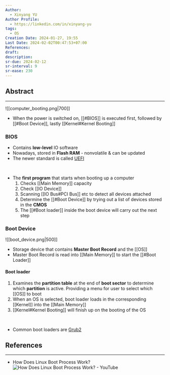 ```yaml
---
Author:
  - Xinyang YU
Author Profile:
  - https://linkedin.com/in/xinyang-yu
tags:
  - OS
Creation Date: 2024-01-27, 19:55
Last Date: 2024-02-02T00:47:53+07:00
References: 
draft: 
description: 
sr-due: 2024-02-12
sr-interval: 9
sr-ease: 230
---
```

## Abstract
---
![[computer_booting.png|700]]
- When the power is switched on, [[#BIOS]] is executed first, followed by [[#Boot Device]], lastly [[Kernel#Kernel Booting]]


### BIOS
- Contains **low-level** IO software
- Nowadays, stored in **Flash RAM** - nonvolatile & can be updated
- The newer standard is called [UEFI](https://www.freecodecamp.org/news/uefi-vs-bios/)
</br>

- The **first program** that starts when booting up a computer
	1. Checks [[Main Memory]] capacity
	2. Check [[IO Device]]
	3. Scanning [[IO Bus#PCI Bus]] etc to detect all devices attached
	4. Determine the [[#Boot Device]] by trying out a list of devices stored in the **CMOS**
	5. The [[#Boot loader]] inside the boot device will carry out the next step


### Boot Device
![[boot_device.png|500]]
- Storage device that contains **Master Boot Record** and the [[OS]]
- Master Boot Record is read into [[Main Memory]] to start the [[#Boot Loader]]

#### Boot loader
1. Examines the **partition table** at the end of **boot sector** to determine which **partition** is active. Providing a menu for user to select which [[OS]] to boot
2. When an OS is selected, boot loader loads in the corresponding [[Kernel]] into the [[Main Memory]]
3. [[Kernel#Kernel Booting]] will finish up on the booting of the OS
</br>

- Common boot loaders are [Grub2](https://help.ubuntu.com/community/Grub2)


## References
---
- How Does Linux Boot Process Work?
![How Does Linux Boot Process Work? - YouTube](https://youtu.be/XpFsMB6FoOs?si=uBxjBymSdHkESwsr)